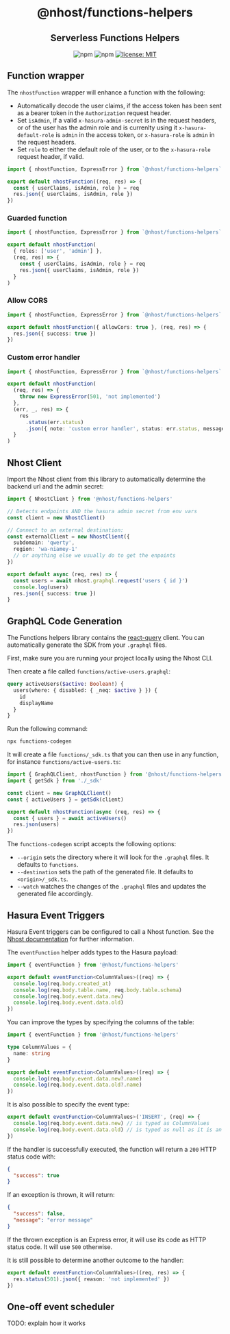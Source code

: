 <h1 align="center">@nhost/functions-helpers</h1>
<h2 align="center">Serverless Functions Helpers</h2>

<p align="center">
  <img alt="npm" src="https://img.shields.io/npm/v/@nhost/functions-helpers">
  <img alt="npm" src="https://img.shields.io/npm/dm/@nhost/functions-helpers">
  <a href="LICENSE">
    <img src="https://img.shields.io/badge/license-MIT-yellow.svg" alt="license: MIT" />
  </a>
</p>

## Function wrapper

The `nhostFunction` wrapper will enhance a function with the following:

- Automatically decode the user claims, if the access token has been sent as a bearer token in the `Authorization` request header.
- Set `isAdmin`, if a valid `x-hasura-admin-secret` is in the request headers, or of the user has the admin role and is currenlty using it `x-hasura-default-role` is `admin` in the access token, or `x-hasura-role` is `admin` in the request headers.
- Set `role` to either the default role of the user, or to the `x-hasura-role` request header, if valid.

```ts
import { nhostFunction, ExpressError } from `@nhost/functions-helpers`

export default nhostFunction((req, res) => {
  const { userClaims, isAdmin, role } = req
  res.json({ userClaims, isAdmin, role })
})
```

### Guarded function

```ts
import { nhostFunction, ExpressError } from `@nhost/functions-helpers`

export default nhostFunction(
  { roles: ['user', 'admin'] },
  (req, res) => {
    const { userClaims, isAdmin, role } = req
    res.json({ userClaims, isAdmin, role })
  }
)
```

### Allow CORS

```ts
import { nhostFunction, ExpressError } from `@nhost/functions-helpers`

export default nhostFunction({ allowCors: true }, (req, res) => {
  res.json({ success: true })
})
```

### Custom error handler

```ts
import { nhostFunction, ExpressError } from `@nhost/functions-helpers`

export default nhostFunction(
  (req, res) => {
    throw new ExpressError(501, 'not implemented')
  },
  (err, _, res) => {
    res
      .status(err.status)
      .json({ note: 'custom error handler', status: err.status, message: err.message })
  }
)
```

## Nhost Client

Import the Nhost client from this library to automatically determine the backend url and the admin secret:

```ts
import { NhostClient } from '@nhost/functions-helpers'

// Detects endpoints AND the hasura admin secret from env vars
const client = new NhostClient()

// Connect to an external destination:
const externalClient = new NhostClient({
  subdomain: 'qwerty',
  region: 'wa-niamey-1'
  // or anything else we usually do to get the enpoints
})

export default async (req, res) => {
  const users = await nhost.graphql.request('users { id }')
  console.log(users)
  res.json({ success: true })
}
```

## GraphQL Code Generation

The Functions helpers library contains the [react-query](https://github.com/prisma-labs/graphql-request) client. You can automatically generate the SDK from your `.graphql` files.

First, make sure you are running your project locally using the Nhost CLI.

Then create a file called `functions/active-users.graphql`:

```graphql
query activeUsers($active: Boolean!) {
  users(where: { disabled: { _neq: $active } }) {
    id
    displayName
  }
}
```

Run the following command:

```sh
npx functions-codegen
```

It will create a file `functions/_sdk.ts` that you can then use in any function, for instance `functions/active-users.ts`:

```ts
import { GraphQLClient, nhostFunction } from '@nhost/functions-helpers'
import { getSdk } from './_sdk'

const client = new GraphQLClient()
const { activeUsers } = getSdk(client)

export default nhostFunction(async (req, res) => {
  const { users } = await activeUsers()
  res.json(users)
})
```

The `functions-codegen` script accepts the following options:

- `--origin` sets the directory where it will look for the `.graphql` files. It defaults to `functions`.
- `--destination` sets the path of the generated file. It defaults to `<origin>/_sdk.ts`.
- `--watch` watches the changes of the `.graphql` files and updates the generated file accordingly.

## Hasura Event Triggers

Hasura Event triggers can be configured to call a Nhost function. See the [Nhost documentation](https://docs.nhost.io/database/event-triggers) for further information.

The `eventFunction` helper adds types to the Hasura payload:

```ts
import { eventFunction } from '@nhost/functions-helpers'

export default eventFunction<ColumnValues>((req) => {
  console.log(req.body.created_at)
  console.log(req.body.table.name, req.body.table.schema)
  console.log(req.body.event.data.new)
  console.log(req.body.event.data.old)
})
```

You can improve the types by specifying the columns of the table:

```ts
import { eventFunction } from '@nhost/functions-helpers'

type ColumnValues = {
  name: string
}

export default eventFunction<ColumnValues>((req) => {
  console.log(req.body.event.data.new?.name)
  console.log(req.body.event.data.old?.name)
})
```

It is also possible to specify the event type:

```ts
export default eventFunction<ColumnValues>('INSERT', (req) => {
  console.log(req.body.event.data.new) // is typed as ColumnValues
  console.log(req.body.event.data.old) // is typed as null as it is an INSERT
})
```

If the handler is successfully executed, the function will return a `200` HTTP status code with:

```json
{
  "success": true
}
```

If an exception is thrown, it will return:

```json
{
  "success": false,
  "message": "error message"
}
```

If the thrown exception is an Express error, it will use its code as HTTP status code. It will use `500` otherwise.

It is still possible to determine another outcome to the handler:

```ts
export default eventFunction<ColumnValues>((req, res) => {
  res.status(501).json({ reason: 'not implemented' })
})
```

## One-off event scheduler

TODO: explain how it works
